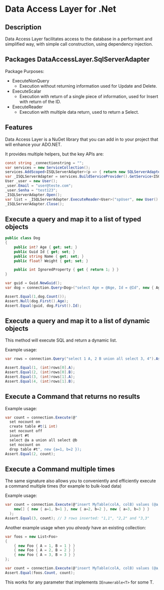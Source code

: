 Data Access Layer for .Net
========================================

Description
-------------
Data Access Layer facilitates access to the database in a performant and simplified way, with simple call construction, using dependency injection.

Packages DataAccessLayer.SqlServerAdapter
--------

Package Purposes:
* ExecuteNonQuery
  * Execution without returning information used for Update and Delete.
* ExecuteScalar
  * Execution with return of a single piece of information, used for Insert with return of the ID.
* ExecuteReader
  * Execution with multiple data return, used to return a Select.

Features
--------
Data Access Layer is a NuGet library that you can add in to your project that will enhance your ADO.NET.

It provides multiple helpers, but the key APIs are:

``` csharp
const string _connectionstring = "";
var services = new ServiceCollection();
services.AddScoped<ISQLServerAdapter>(p => { return new SQLServerAdapter(_connectionstring); });
var _ISQLServerAdapter = services.BuildServiceProvider().GetService<ISQLServerAdapter>();
User _user = new User();
_user.Email = "user@teste.com";
_user.Senha = "test123";
_ISQLServerAdapter.Open();
var list = _ISQLServerAdapter.ExecuteReader<User>("spUser", new User() { Id = 1 });
_ISQLServerAdapter.Close();

```

Execute a query and map it to a list of typed objects
-------------------------------------------------------

``` csharp
public class Dog
{
    public int? Age { get; set; }
    public Guid Id { get; set; }
    public string Name { get; set; }
    public float? Weight { get; set; }

    public int IgnoredProperty { get { return 1; } }
}

var guid = Guid.NewGuid();
var dog = connection.Query<Dog>("select Age = @Age, Id = @Id", new { Age = (int?)null, Id = guid });

Assert.Equal(1,dog.Count());
Assert.Null(dog.First().Age);
Assert.Equal(guid, dog.First().Id);
```

Execute a query and map it to a list of dynamic objects
-------------------------------------------------------

This method will execute SQL and return a dynamic list.

Example usage:

```csharp
var rows = connection.Query("select 1 A, 2 B union all select 3, 4").AsList();

Assert.Equal(1, (int)rows[0].A);
Assert.Equal(2, (int)rows[0].B);
Assert.Equal(3, (int)rows[1].A);
Assert.Equal(4, (int)rows[1].B);
```

Execute a Command that returns no results
-----------------------------------------

Example usage:

```csharp
var count = connection.Execute(@"
  set nocount on
  create table #t(i int)
  set nocount off
  insert #t
  select @a a union all select @b
  set nocount on
  drop table #t", new {a=1, b=2 });
Assert.Equal(2, count);
```

Execute a Command multiple times
--------------------------------

The same signature also allows you to conveniently and efficiently execute a command multiple times (for example to bulk-load data)

Example usage:

```csharp
var count = connection.Execute(@"insert MyTable(colA, colB) values (@a, @b)",
    new[] { new { a=1, b=1 }, new { a=2, b=2 }, new { a=3, b=3 } }
  );
Assert.Equal(3, count); // 3 rows inserted: "1,1", "2,2" and "3,3"
```

Another example usage when you _already_ have an existing collection:
```csharp
var foos = new List<Foo>
{
    { new Foo { A = 1, B = 1 } }
    { new Foo { A = 2, B = 2 } }
    { new Foo { A = 3, B = 3 } }
};

var count = connection.Execute(@"insert MyTable(colA, colB) values (@a, @b)", foos);
Assert.Equal(foos.Count, count);
```

This works for any parameter that implements `IEnumerable<T>` for some T.
